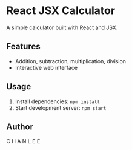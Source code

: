 # React JSX Calculator

A simple calculator built with React and JSX.

## Features
- Addition, subtraction, multiplication, division
- Interactive web interface

## Usage
1. Install dependencies: `npm install`
2. Start development server: `npm start`

## Author
C H A N  L E E
